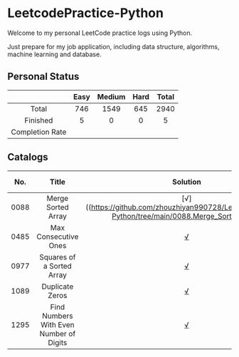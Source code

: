 # LeetcodePractice-Python
Welcome to my personal LeetCode practice logs using Python.

Just prepare for my job application, including data structure, algorithms, machine learning and database.

## Personal Status

|                 | Easy	 | Medium | Hard | Total |
|:---------------:|:-----:|:------:|:----:|:-----:|
|      Total      |  746  |  1549  | 645  | 2940  |
|    Finished     |   5   |   0    |  0   |   5   |
| Completion Rate |       |        |      |       |

## Catalogs
| No.	 |                  Title                  |                                                        	Solution                                                        | Difficulty |       Relevant Knowledge       |
|:----:|:---------------------------------------:|:-----------------------------------------------------------------------------------------------------------------------:|:----------:|:------------------------------:|
| 0088 |           Merge Sorted Array            |           [√]((https://github.com/zhouzhiyan990728/LeetcodePractice-Python/tree/main/0088.Merge_Sorted_Array            |    Easy    | Array / Two Pointers / Sorting |
| 0485 |          Max Consecutive Ones           |          [√](https://github.com/zhouzhiyan990728/LeetcodePractice-Python/tree/main/0485.Max_Consecutive_Ones)           |    Easy    |             Array              |
| 0977 |        Squares of a Sorted Array        |        [√](https://github.com/zhouzhiyan990728/LeetcodePractice-Python/tree/main/0977.Squares_of_a_Sorted_Array)        |    Easy    | Array / Two Pointers / Sorting |
| 1089 |             Duplicate Zeros             |             [√](https://github.com/zhouzhiyan990728/LeetcodePractice-Python/tree/main/1089.Duplicate_Zeros)             |    Easy    |       Array/Two Pointers       |
| 1295 | Find Numbers With Even Number of Digits | [√](https://github.com/zhouzhiyan990728/LeetcodePractice-Python/tree/main/1295.Find_Numbers_With_Even_Number_of_Digits) |    Easy    |             Array              |

